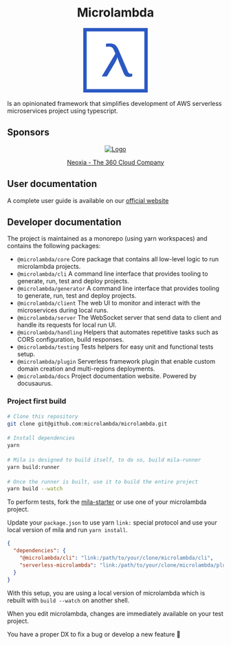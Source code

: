 <h1 align="center">Microlambda</h1>
<p align="center">
  <img width="150" height="150" src="https://raw.githubusercontent.com/microlambda/.github/e6430357d33bcadea731c5979c5f837afb6a9d8f/logo-blue.svg" alt="Logo"/>
</p>

Is an opinionated framework that simplifies development of AWS serverless microservices
project using typescript.

## Sponsors

<a href="https://github.com/neoxia">
    <p align="center">
        <img width="50" height="50" src="https://avatars.githubusercontent.com/u/1021573?s=50" alt="Logo"/>
    </p>
    <p align="center">
        Neoxia - The 360 Cloud Company
    </p>
</a>

## User documentation

A complete user guide is available on our [official website](https://microlambda.dev)

## Developer documentation

The project is maintained as a monorepo (using yarn workspaces) and contains the following packages:

* `@microlambda/core` Core package that contains all low-level logic to run microlambda projects.
* `@microlambda/cli` A command line interface that provides tooling to generate, run, test and deploy projects.
* `@microlambda/generator` A command line interface that provides tooling to generate, run, test and deploy projects.
* `@microlambda/client` The web UI to monitor and interact with the microservices during local runs.
* `@microlambda/server` The WebSocket server that send data to client and handle its requests for local run UI.
* `@microlambda/handling` Helpers that automates repetitive tasks such as CORS configuration, build responses.
* `@microlambda/testing` Tests helpers for easy unit and functional tests setup. 
* `@microlambda/plugin` Serverless framework plugin that enable custom domain creation and multi-regions deployments. 
* `@microlambda/docs` Project documentation website. Powered by docusaurus.

### Project first build

```bash
# Clone this repository
git clone git@github.com:microlambda/microlambda.git

# Install dependencies
yarn

# Mila is designed to build itself, to do so, build mila-runner
yarn build:runner

# Once the runner is built, use it to build the entire project
yarn build --watch
```

To perform tests, fork the [mila-starter](https://github.com/microlambda/mila-starter) or use one of your microlambda project.

Update your ``package.json`` to use yarn `link:` special protocol and use your local version of mila and run `yarn install`.

```json
{
  "dependencies": {
    "@microlambda/cli": "link:/path/to/your/clone/microlambda/cli",
    "serverless-microlambda": "link:/path/to/your/clone/microlambda/plugin"
  }
}
```

With this setup, you are using a local version of microlambda which is rebuilt with `build --watch` on another shell.

When you edit microlambda, changes are immediately available on your test project.

You have a proper DX to fix a bug or develop a new feature :triangular_ruler: 


